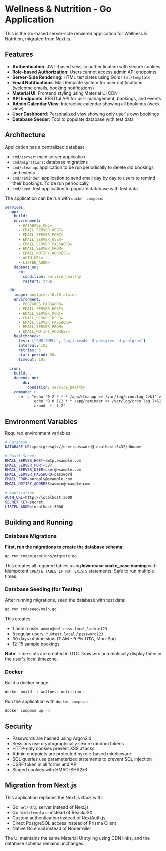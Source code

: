 # Wellness & Nutrition - Go Application

This is the Go-based server-side rendered application for Wellness & Nutrition, migrated from Next.js.

## Features

- **Authentication**: JWT-based session authentication with secure cookies
- **Role-based Authorization**: Users cannot access admin API endpoints
- **Server-Side Rendering**: HTML templates using Go's `html/template`
- **Email Notifications**: Mail template system for user notifications (welcome emails, booking notifications)
- **Material UI**: Frontend styling using Material UI CDN
- **API Endpoints**: RESTful API for user management, bookings, and events
- **Admin Calendar View**: Interactive calendar showing all bookings (week view)
- **User Dashboard**: Personalized view showing only user's own bookings
- **Database Seeder**: Tool to populate database with test data

## Architecture

Application has a centralized database:
- `cmd/server`: main server application
- `cmd/migrations`: database migrations
- `cmd/cleanup`: application to be run periodically to delete old bookings and events
- `cmd/reminder`: application to send email day by day to users to remind their bookings. To be run periodically
- `cmd/seed`: test application to populate database with test data

The application can be run with `docker compose`:

```yaml
services:
  app:
    build: .
    environment:
      - DATABASE_URL=
      - EMAIL_SERVER_HOST=
      - EMAIL_SERVER_PORT=
      - EMAIL_SERVER_USER=
      - EMAIL_SERVER_PASSWORD=
      - EMAIL_SERVER_FROM=
      - EMAIL_NOTIFY_ADDRESS=
      - AUTH_URL=
      - LISTEN_ADDR=
    depends_on:
      db:
        condition: service_healthy
        restart: true

  db:
    image: postgres:16.10-alpine
    environment:
      - POSTGRES_PASSWORD=
      - EMAIL_SERVER_HOST=
      - EMAIL_SERVER_PORT=
      - EMAIL_SERVER_USER=
      - EMAIL_SERVER_PASSWORD=
      - EMAIL_SERVER_FROM=
      - EMAIL_NOTIFY_ADDRESS=
    healthcheck:
      test: ["CMD-SHELL", "pg_isready -U postgres -d postgres"]
      interval: 10s
      retries: 5
      start_period: 30s
      timeout: 10s
 
  cron:
    build: .
    depends_on:
        db:
          condition: service_healthy
    command: >
      sh -c "echo '0 2 * * * /app/cleanup >> /var/log/cron.log 2>&1' > /etc/crontabs/root &&
             echo '0 0 1/1 * * /app/reminder >> /var/log/cron.log 2>&1' >> /etc/crontabs/root &&
             crond -f -l 2"
```



## Environment Variables

Required environment variables:

```bash
# Database
DATABASE_URL=postgresql://user:password@localhost:5432/dbname

# Email Server
EMAIL_SERVER_HOST=smtp.example.com
EMAIL_SERVER_PORT=587
EMAIL_SERVER_USER=user@example.com
EMAIL_SERVER_PASSWORD=password
EMAIL_FROM=noreply@example.com
EMAIL_NOTIFY_ADDRESS=admin@example.com

# Application
AUTH_URL=http://localhost:3000
SECRET_KEY=secret
LISTEN_ADDR=localhost:3000
```

## Building and Running

### Database Migrations

**First, run the migrations to create the database schema:**

```bash
go run cmd/migrations/migrate.go
```

This creates all required tables using **lowercase snake_case naming** with idempotent `CREATE TABLE IF NOT EXISTS` statements. Safe to run multiple times.

### Database Seeding (for Testing)

After running migrations, seed the database with test data:

```bash
go run cmd/seed/main.go
```

This creates:
- 1 admin user: `admin@wellness.local` / `admin123`
- 5 regular users: `*.@test.local` / `password123`
- 30 days of time slots (7 AM - 9 PM UTC, Mon-Sat)
- 12-15 sample bookings

**Note**: Time slots are created in UTC. Browsers automatically display them in the user's local timezone.

### Docker

Build a docker image:
```bash
docker build -t wellness-nutrition .
```

Run the application with `docker compose`:
```bash
docker compose up -d
```

## Security

- Passwords are hashed using Argon2id
- Sessions use cryptographically secure random tokens
- HTTP-only cookies prevent XSS attacks
- Admin endpoints are protected by role-based middleware
- SQL queries use parameterized statements to prevent SQL injection
- CSRF token in all forms and API
- Singed cookies with HMAC-SHA256

## Migration from Next.js

This application replaces the Next.js stack with:

- Go `net/http` server instead of Next.js
- Go `html/template` instead of React/JSX
- Custom authentication instead of NextAuth.js
- Direct PostgreSQL access instead of Prisma Client
- Native Go email instead of Nodemailer

The UI maintains the same Material UI styling using CDN links, and the database schema remains unchanged.
